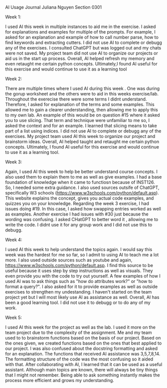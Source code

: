 AI Usage Journal
Juliana Nguyen 
Section 0301

Week 1:

I used AI this week in multiple instances to aid me in the exercise. I asked for explanations and examples for multiple of the prompts. For example, I asked for an explanation and example of how to call number parse, how to find keywords and extracting cutters. I did not use AI to complete or debugg any of the exercises. I consulted ChatGPT but was logged out and my chats were not saved. My project team did not use AI to organize our projects or aid us in the start up process. Overall, AI helped refresh my memory and even retaught me certain python concepts. Ultimately,I found AI useful for this exercise and would continue to use it as a learning tool 


Week 2:

There are multiple times where I used AI during this week . One was during the gorup worksheet and the others were to aid in this weeks exercise/lab. Throughout the exerecise there were some terms I didnt understand. Therefore, I asked for explanation of the terms and some examples. This allowed me to gain a clearer understanding, then allowing me to apply this to my own lab. An example of this would be on question #15 where it asked you to use slicing. That term and technique were unfamiliar to me so, I asked the context and for an example. I learned that slicing means to take part of a list using indices. I did not use AI to complete or debugg any of the exercises. My project team used AI this week to organize our project and brainstorm ideas. Overall, AI helped taught and retaught me certain python concepts. Ultimately, I found AI useful for this exercise and would continue to use it as a learning tool. 


Week 3:

Again, I used AI this week to help be better understand course concepts. I also used them to explain them to me as well as give examples. I had a base foundation of knowledge when it came to functiosn because of INST126. So, I needed some extra guidance. I also used sources outsife of ChatGPT, specifically W3 schools (https://www.w3schools.com/python/default.asp). This website explains the concept, gives you actual code examples, and quizzes you on your knowledge. Regarding the week 3 exercise, I had issues doing #19. In this case, I asked how swapping entries worked as well as examples. Another exercise I had issues with #30 just because the wording was confusing. I asked CHatGPT to better word it , allowing me to write the code. I didnt use it for any group work and I did not use this to debugg. 


Week 4:

I used AI this week to help understand the topics again. I would say this week was the hardest for me so far, so I admit to using AI to teach me a lot more. I also used outside sources such as youtube and again, https://www.w3schools.com/python/default.asp. I find this source to be useful because it uses step by step instructions as well as visuals. They even provide you with the code to try out yourself. A few examples of how I used AI was to ask things such as "how do attributes work?" or "how to format a query?". I also asked for it to provide examples as well as outside exercises to strengthen my undestanding. I haven't started on the team project yet but I will most likely use AI as assistance as well. Overall, AI has been a good learning tool. I did not use it to debugg or to do any of my work. 


Week 5:

I used AI this week for the project as well as the lab. I used it more on the team project due to the complexity of the assignment. Me and my team used to to brainstorm functions based on the basis of our project. Based on the ones given, we created functions based on the ones that best applied to our project. I was also confused about the docstring formatting and asked for an explanation. The functions that received AI assistance was 3,5,7,8,14. The formatting structure of the code was the most confusing so it aided with that. After collaborating with AI, I learned that it can be used as a useful assistant. Although main topics are known, there will always be tiny things that I might not remember. Being able to ask something instantly makes the process more efficient and grows my understanding. 














